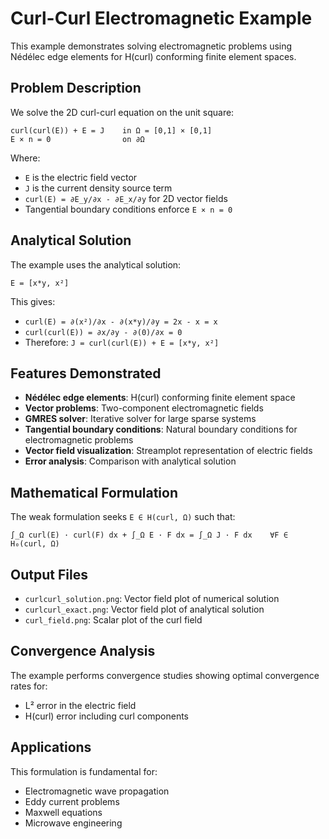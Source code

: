 # Curl-Curl Electromagnetic Example

This example demonstrates solving electromagnetic problems using Nédélec edge elements for H(curl) conforming finite element spaces.

## Problem Description

We solve the 2D curl-curl equation on the unit square:

```
curl(curl(E)) + E = J    in Ω = [0,1] × [0,1]
E × n = 0                on ∂Ω
```

Where:
- `E` is the electric field vector
- `J` is the current density source term
- `curl(E) = ∂E_y/∂x - ∂E_x/∂y` for 2D vector fields
- Tangential boundary conditions enforce `E × n = 0`

## Analytical Solution

The example uses the analytical solution:
```
E = [x*y, x²]
```

This gives:
- `curl(E) = ∂(x²)/∂x - ∂(x*y)/∂y = 2x - x = x`
- `curl(curl(E)) = ∂x/∂y - ∂(0)/∂x = 0`
- Therefore: `J = curl(curl(E)) + E = [x*y, x²]`

## Features Demonstrated

- **Nédélec edge elements**: H(curl) conforming finite element space
- **Vector problems**: Two-component electromagnetic fields
- **GMRES solver**: Iterative solver for large sparse systems
- **Tangential boundary conditions**: Natural boundary conditions for electromagnetic problems
- **Vector field visualization**: Streamplot representation of electric fields
- **Error analysis**: Comparison with analytical solution

## Mathematical Formulation

The weak formulation seeks `E ∈ H(curl, Ω)` such that:

```
∫_Ω curl(E) · curl(F) dx + ∫_Ω E · F dx = ∫_Ω J · F dx    ∀F ∈ H₀(curl, Ω)
```

## Output Files

- `curlcurl_solution.png`: Vector field plot of numerical solution
- `curlcurl_exact.png`: Vector field plot of analytical solution
- `curl_field.png`: Scalar plot of the curl field

## Convergence Analysis

The example performs convergence studies showing optimal convergence rates for:
- L² error in the electric field
- H(curl) error including curl components

## Applications

This formulation is fundamental for:
- Electromagnetic wave propagation
- Eddy current problems
- Maxwell equations
- Microwave engineering